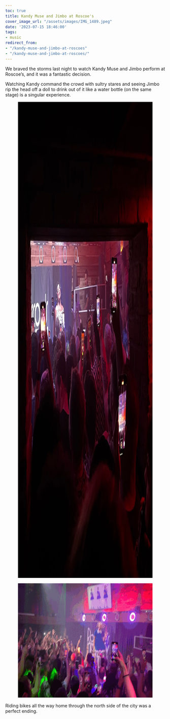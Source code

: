 ```yaml
---
toc: true
title: Kandy Muse and Jimbo at Roscoe's
cover_image_url: "/assets/images/IMG_1489.jpeg"
date: '2023-07-15 18:46:00'
tags:
- music
redirect_from:
- "/kandy-muse-and-jimbo-at-roscoes"
- "/kandy-muse-and-jimbo-at-roscoes/"
---
```


We braved the storms last night to watch Kandy Muse and Jimbo perform at Roscoe’s, and it was a fantastic decision.

Watching Kandy command the crowd with sultry stares and seeing Jimbo rip the head off a doll to drink out of it like a water bottle (on the same stage) is a singular experience.

<figure class="kg-card kg-image-card"><img src="/assets/images/IMG_1481.jpeg" class="kg-image" alt=""  width="2000" height="1500"  sizes="(min-width: 720px) 720px"></figure><figure class="kg-card kg-image-card"><img src="/assets/images/image.gif" class="kg-image" alt=""  width="640" height="360" ></figure>

Riding bikes all the way home through the north side of the city was a perfect ending.

